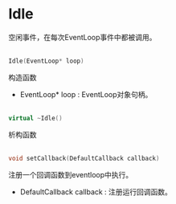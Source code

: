# Idle
空闲事件，在每次EventLoop事件中都被调用。
<br></br>
```C++
Idle(EventLoop* loop)
```
构造函数
* EventLoop* loop : EventLoop对象句柄。
<br></br>
```C++
virtual ~Idle()
```
析构函数
<br></br>
```C++
void setCallback(DefaultCallback callback)
```
注册一个回调函数到eventloop中执行。
* DefaultCallback callback : 注册运行回调函数。
